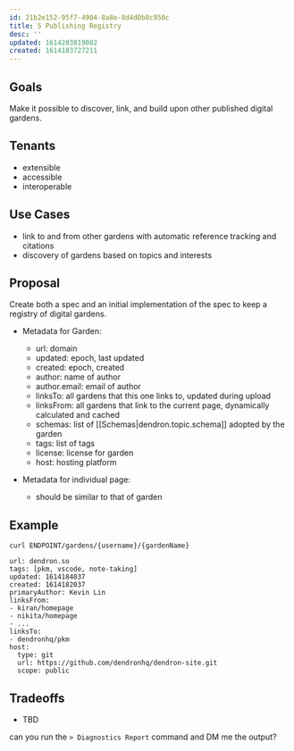 ```yaml
---
id: 21b2e152-95f7-4904-8a8e-8d4d0b8c950c
title: 5 Publishing Registry
desc: ''
updated: 1614203819082
created: 1614183727211
---
```


## Goals

Make it possible to discover, link, and build upon other published digital gardens. 

## Tenants
- extensible
- accessible
- interoperable

## Use Cases
- link to and from other gardens with automatic reference tracking and citations
- discovery of gardens based on topics and interests

## Proposal

Create both a spec and an initial implementation of the spec to keep a registry of digital gardens. 

- Metadata for Garden:
    - url: domain 
    - updated: epoch, last updated
    - created: epoch, created
    - author: name of author
    - author.email: email of author
    - linksTo: all gardens that this one links to, updated during upload
    - linksFrom: all gardens that link to the current page, dynamically calculated and cached
    - schemas: list of [[Schemas|dendron.topic.schema]] adopted by the garden
    - tags: list of tags
    - license: license for garden
    - host: hosting platform

- Metadata for individual page:
    - should be similar to that of garden

## Example
```
curl ENDPOINT/gardens/{username}/{gardenName}

url: dendron.so
tags: [pkm, vscode, note-taking]
updated: 1614184037
created: 1614182037
primaryAuthor: Kevin Lin
linksFrom:
- kiran/homepage
- nikita/homepage
- ...
linksTo:
- dendronhq/pkm
host: 
  type: git
  url: https://github.com/dendronhq/dendron-site.git
  scope: public

```

## Tradeoffs

- TBD

can you run the `> Diagnostics Report` command and DM me the output?